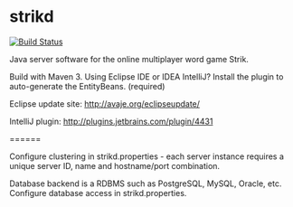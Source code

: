 strikd 
======

[![Build Status](http://dev.strik.it:1337/buildStatus/icon?job=strikd)](http://dev.strik.it:1337/job/strikd/)

Java server software for the online multiplayer word game Strik. 

Build with Maven 3. Using Eclipse IDE or IDEA IntelliJ? Install the plugin to auto-generate the EntityBeans. (required)

Eclipse update site: http://avaje.org/eclipseupdate/

IntelliJ plugin: http://plugins.jetbrains.com/plugin/4431

======

Configure clustering in strikd.properties - each server instance requires a unique server ID, name and hostname/port combination.

Database backend is a RDBMS such as PostgreSQL, MySQL, Oracle, etc. Configure database access in strikd.properties.

